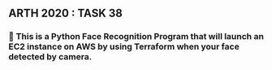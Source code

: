 ## ARTH 2020 : TASK 38
### 📌 This is a Python Face Recognition Program that will launch an EC2 instance on AWS by using Terraform when your face detected by camera. 
